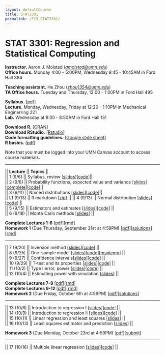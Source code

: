 ```yaml
---
layout: defaultCourse
title: STAT3301
permalink: /F23_STAT3301/
---
```


# STAT 3301: Regression and Statistical Computing 
**Instructor.** Aaron J. Molstad (*amolstad@umn.edu*)  
**Office hours.** Monday 4:00 – 5:00PM, Wednesday 9:45 - 10:45AM in Ford Hall 384  

**Teaching assistant.** He Zhou (*zhou1354@umn.edu*)  
**TA Office hours.** Tuesday and Thursday, 12:00 - 1:00PM in Ford Hall 495  

**Syllabus.** [[pdf](https://canvas.umn.edu/files/37590300/download?download_frd=1)]   
**Lecture.** Monday, Wednesday, Friday at 12:20 - 1:10PM in Mechanical Enginerring 221  
**Lab.** Wednesday at 8:00 - 8:50AM in Ford Hall 151  

**Download R.** [[CRAN](https://cran.r-project.org/)]  
**Download RStudio.** [[Rstudio](https://posit.co/download/rstudio-desktop/)]  
**Code formatting guidelines.** [[Google style sheet](https://web.stanford.edu/class/cs109l/unrestricted/resources/google-style.html)]  
**R basics.** [[pdf](https://cran.r-project.org/doc/contrib/Paradis-rdebuts_en.pdf)]  


Note that you must be logged into your UMN Canvas account to access course materials.   


----------------------

||  **Lecture** ||  **Topics** ||  
|| 1 (9/6)  || Syllabus, review [[slides](https://canvas.umn.edu/files/37590274/download?download_frd=1)][[code](https://canvas.umn.edu/files/37590284/download?download_frd=1)]||   
|| 2 (9/8)  || Probability functions, expected value and variance [[slides](https://canvas.umn.edu/files/37650895/download?download_frd=1)][[complete](https://canvas.umn.edu/files/37651287/download?download_frd=1)][[code](https://canvas.umn.edu/files/37651274/download?download_frd=1)]||   
|| 3 (9/11)  || Named distributions [[slides](https://canvas.umn.edu/files/37698603/download?download_frd=1)][[code](https://canvas.umn.edu/files/37699127/download?download_frd=1)]||  
|| L1 (9/13) || R markdown [[zip](https://canvas.umn.edu/files/37811239/download?download_frd=1)] || 
|| 4 (9/13) || Normal distribution [[slides](https://canvas.umn.edu/files/37757192/download?download_frd=1)][[code](https://canvas.umn.edu/files/37757214/download?download_frd=1)]  ||    
|| 5 (9/15) || Estimators and estimates [[slides](https://canvas.umn.edu/files/37811182/download?download_frd=1)][[code](https://canvas.umn.edu/files/37811440/download?download_frd=1)] ||  
|| 6 (9/18) || Monte Carlo methods [[slides](https://canvas.umn.edu/files/37862696/download?download_frd=1)] ||  
   
**Complete Lectures 1-6** [[pdf](https://canvas.umn.edu/files/38553322/download?download_frd=1)][[rmd](https://canvas.umn.edu/files/38553313/download?download_frd=1)]   
**Homework 1** (Due Thursday, September 21st at 4:59PM) [[pdf](https://canvas.umn.edu/files/37706333/download?download_frd=1)][[solutions](https://canvas.umn.edu/files/38020594/download?download_frd=1)][[rmd](https://canvas.umn.edu/files/38020596/download?download_frd=1)] 

----------------------


|| 7 (9/20) || Inversion method [[slides](https://canvas.umn.edu/files/37972329/download?download_frd=1)][[code](https://canvas.umn.edu/files/37972506/download?download_frd=1)] ||    
|| 8 (9/25) || One-sample model [[slides](https://canvas.umn.edu/files/38105404/download?download_frd=1)][[code](https://canvas.umn.edu/files/38105545/download?download_frd=1)][[msptemp](https://canvas.umn.edu/files/38105484/download?download_frd=1)] ||   
|| 9 (9/27) || Confidence intervals[[slides](https://canvas.umn.edu/files/38173213/download?download_frd=1)][[code](https://canvas.umn.edu/files/38173541/download?download_frd=1)] ||  
|| 10 (9/29) || T-test and its properties [[slides](https://canvas.umn.edu/files/38288040/download?download_frd=1)][[code](https://canvas.umn.edu/files/38227029/download?download_frd=1)] ||    
|| 11 (10/2) || Type I error, power [[slides](https://canvas.umn.edu/files/38290034/download?download_frd=1)][[code](https://canvas.umn.edu/files/38290848/download?download_frd=1)]  ||   
|| 12 (10/4) || Estimating power with simulation [[slides](https://canvas.umn.edu/files/38358089/download?download_frd=1)] ||    

**Complete Lectures 7-8** [[pdf](https://canvas.umn.edu/files/38553324/download?download_frd=1)][[rmd](https://canvas.umn.edu/files/38553318/download?download_frd=1)]  
**Complete Lectures 9-12** [[pdf](https://canvas.umn.edu/files/38553325/download?download_frd=1)][[rmd](https://canvas.umn.edu/files/38553319/download?download_frd=1)]     
**Homework 2** (Due Friday, October 6th at 4:59PM) [[pdf](https://canvas.umn.edu/files/38556535/download?download_frd=1)][[solutions](https://canvas.umn.edu/files/38500383/download?download_frd=1)]     

----------------------

|| 13 (10/6) || Introduction to regression I [[slides](https://canvas.umn.edu/files/38420844/download?download_frd=1)][[code](https://canvas.umn.edu/files/38420856/download?download_frd=1)] ||    
|| 14 (10/9) || Introduction to regression II [[slides](https://canvas.umn.edu/files/38489123/download?download_frd=1)][[code](https://canvas.umn.edu/files/38553961/download?download_frd=1)] ||  
|| 15 (10/11) || Linear regression and least squares [[slides](https://canvas.umn.edu/files/38552431/download?download_frd=1)] ||   
|| 16 (10/13) || Least squares estimator and prediction [[slides](https://canvas.umn.edu/files/38615436/download?download_frd=1)] ||  
 


**Homework 3** (Due Monday, October 23rd at 4:59PM) [[pdf](https://canvas.umn.edu/files/38645429/download?download_frd=1)][[submit](https://canvas.umn.edu/courses/389122/assignments/3489034)]      

-------------------------

|| 17 (10/16) || Multiple linear regression [[slides](https://canvas.umn.edu/files/38672411/download?download_frd=1)][[code](https://canvas.umn.edu/files/38672414/download?download_frd=1)] ||  



 